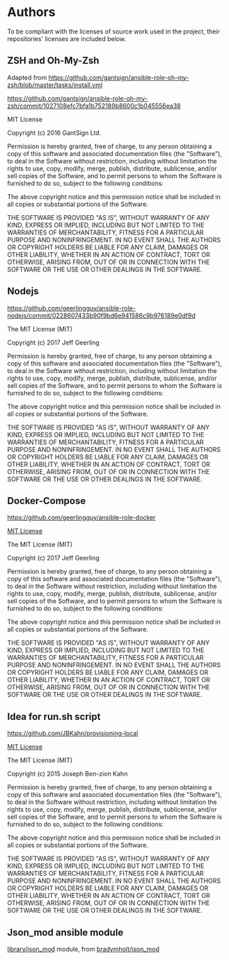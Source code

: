 # Authors

To be compliant with the licenses of source work used in the project,
their repositories' licenses are included below.

## ZSH and Oh-My-Zsh

Adapted from <https://github.com/gantsign/ansible-role-oh-my-zsh/blob/master/tasks/install.yml>

<https://github.com/gantsign/ansible-role-oh-my-zsh/commit/1027108efc7bfa1b752189b8600c1b045556ea38>

MIT License

Copyright (c) 2016 GantSign Ltd.

Permission is hereby granted, free of charge, to any person obtaining a copy
of this software and associated documentation files (the "Software"), to deal
in the Software without restriction, including without limitation the rights
to use, copy, modify, merge, publish, distribute, sublicense, and/or sell
copies of the Software, and to permit persons to whom the Software is
furnished to do so, subject to the following conditions:

The above copyright notice and this permission notice shall be included in all
copies or substantial portions of the Software.

THE SOFTWARE IS PROVIDED "AS IS", WITHOUT WARRANTY OF ANY KIND, EXPRESS OR
IMPLIED, INCLUDING BUT NOT LIMITED TO THE WARRANTIES OF MERCHANTABILITY,
FITNESS FOR A PARTICULAR PURPOSE AND NONINFRINGEMENT. IN NO EVENT SHALL THE
AUTHORS OR COPYRIGHT HOLDERS BE LIABLE FOR ANY CLAIM, DAMAGES OR OTHER
LIABILITY, WHETHER IN AN ACTION OF CONTRACT, TORT OR OTHERWISE, ARISING FROM,
OUT OF OR IN CONNECTION WITH THE SOFTWARE OR THE USE OR OTHER DEALINGS IN THE
SOFTWARE.

## Nodejs

<https://github.com/geerlingguy/ansible-role-nodejs/commit/0228607433b90f9bd6e941586c9b976189e0df9d>

The MIT License (MIT)

Copyright (c) 2017 Jeff Geerling

Permission is hereby granted, free of charge, to any person obtaining a copy of
this software and associated documentation files (the "Software"), to deal in
the Software without restriction, including without limitation the rights to
use, copy, modify, merge, publish, distribute, sublicense, and/or sell copies of
the Software, and to permit persons to whom the Software is furnished to do so,
subject to the following conditions:

The above copyright notice and this permission notice shall be included in all
copies or substantial portions of the Software.

THE SOFTWARE IS PROVIDED "AS IS", WITHOUT WARRANTY OF ANY KIND, EXPRESS OR
IMPLIED, INCLUDING BUT NOT LIMITED TO THE WARRANTIES OF MERCHANTABILITY, FITNESS
FOR A PARTICULAR PURPOSE AND NONINFRINGEMENT. IN NO EVENT SHALL THE AUTHORS OR
COPYRIGHT HOLDERS BE LIABLE FOR ANY CLAIM, DAMAGES OR OTHER LIABILITY, WHETHER
IN AN ACTION OF CONTRACT, TORT OR OTHERWISE, ARISING FROM, OUT OF OR IN
CONNECTION WITH THE SOFTWARE OR THE USE OR OTHER DEALINGS IN THE SOFTWARE.

## Docker-Compose

<https://github.com/geerlingguy/ansible-role-docker>

[MIT License](https://github.com/geerlingguy/ansible-role-docker/commit/a07cf0bd2e01f9661d27be18f56194cb01d7f16b)

The MIT License (MIT)

Copyright (c) 2017 Jeff Geerling

Permission is hereby granted, free of charge, to any person obtaining a copy of
this software and associated documentation files (the "Software"), to deal in
the Software without restriction, including without limitation the rights to
use, copy, modify, merge, publish, distribute, sublicense, and/or sell copies of
the Software, and to permit persons to whom the Software is furnished to do so,
subject to the following conditions:

The above copyright notice and this permission notice shall be included in all
copies or substantial portions of the Software.

THE SOFTWARE IS PROVIDED "AS IS", WITHOUT WARRANTY OF ANY KIND, EXPRESS OR
IMPLIED, INCLUDING BUT NOT LIMITED TO THE WARRANTIES OF MERCHANTABILITY, FITNESS
FOR A PARTICULAR PURPOSE AND NONINFRINGEMENT. IN NO EVENT SHALL THE AUTHORS OR
COPYRIGHT HOLDERS BE LIABLE FOR ANY CLAIM, DAMAGES OR OTHER LIABILITY, WHETHER
IN AN ACTION OF CONTRACT, TORT OR OTHERWISE, ARISING FROM, OUT OF OR IN
CONNECTION WITH THE SOFTWARE OR THE USE OR OTHER DEALINGS IN THE SOFTWARE.

## Idea for run.sh script

<https://github.com/JBKahn/provisioning-local>

[MIT License](https://github.com/JBKahn/provisioning-local/commit/e7dd4c898b6b64ad58dbfb4f6b3c212a56b55ae9)

The MIT License (MIT)

Copyright (c) 2015 Joseph Ben-zion Kahn

Permission is hereby granted, free of charge, to any person obtaining a copy
of this software and associated documentation files (the "Software"), to deal
in the Software without restriction, including without limitation the rights
to use, copy, modify, merge, publish, distribute, sublicense, and/or sell
copies of the Software, and to permit persons to whom the Software is
furnished to do so, subject to the following conditions:

The above copyright notice and this permission notice shall be included in all
copies or substantial portions of the Software.

THE SOFTWARE IS PROVIDED "AS IS", WITHOUT WARRANTY OF ANY KIND, EXPRESS OR
IMPLIED, INCLUDING BUT NOT LIMITED TO THE WARRANTIES OF MERCHANTABILITY,
FITNESS FOR A PARTICULAR PURPOSE AND NONINFRINGEMENT. IN NO EVENT SHALL THE
AUTHORS OR COPYRIGHT HOLDERS BE LIABLE FOR ANY CLAIM, DAMAGES OR OTHER
LIABILITY, WHETHER IN AN ACTION OF CONTRACT, TORT OR OTHERWISE, ARISING FROM,
OUT OF OR IN CONNECTION WITH THE SOFTWARE OR THE USE OR OTHER DEALINGS IN THE
SOFTWARE.

## Json_mod ansible module

[library/json_mod](library/json_mod) module, from [bradymholt/json_mod](https://gist.github.com/bradymholt/17cb99185c7b80b0f34a)

